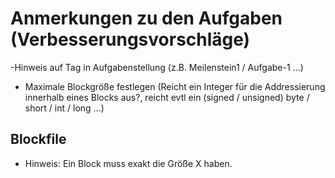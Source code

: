 # Anmerkungen zu den Aufgaben (Verbesserungsvorschläge)

-Hinweis auf Tag in Aufgabenstellung (z.B. Meilenstein1 / Aufgabe-1 ...)
- Maximale Blockgröße festlegen (Reicht ein Integer für die Addressierung innerhalb eines Blocks aus?, reicht evtl ein (signed / unsigned) byte / short / int / long ...) 

## Blockfile

- Hinweis: Ein Block muss exakt die Größe X haben.
